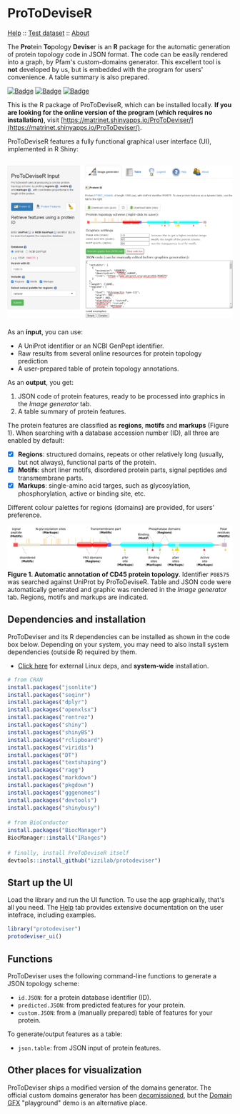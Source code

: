 # ProToDeviseR
[Help](./inst/webApp/www/help.md) :: [Test dataset](./inst/webApp/www/cd45/) :: [About](./inst/webApp/www/about.md)

The **Pro**tein **To**pology **Devise**r is an **R** package for the automatic generation of protein topology code in JSON format. The code can be easily rendered into a graph, by Pfam's custom-domains generator. This excellent tool is **not** developed by us, but is embedded with the program for users' convenience. A table summary is also prepared. 

[![Badge](https://img.shields.io/badge/ProtoDeViseR-@R_Shinyapps-blue)](https://matrinet.shinyapps.io/ProToDeviser/)
[![Badge](https://img.shields.io/badge/Manuscript-bioRxiv-red)](https://doi.org/10.1101/2024.06.04.597333)
[![Badge](https://img.shields.io/badge/Source-v_0.9.999-green)](https://github.com/Izzilab/protodeviser/releases/tag/0.9.999)

This is the R package of ProToDeviseR, which can be installed locally. **If you are looking for the online version of the program (which requires no installation)**, visit [https://matrinet.shinyapps.io/ProToDeviser/](https://matrinet.shinyapps.io/ProToDeviser/). 

ProToDeviseR features a fully functional graphical user interface (UI), implemented in R Shiny:  

![](./inst/webApp/www/screenshots/protodeviser.png)
---
As an **input**, you can use:
* A UniProt identifier or an NCBI GenPept identifier.
* Raw results from several online resources for protein topology prediction
* A user-prepared table of protein topology annotations.

As an **output**, you get:
1. JSON code of protein features, ready to be processed into graphics in the *Image generator* tab.
2. A table summary of protein features.  

The protein features are classified as **regions**, **motifs** and **markups** (Figure 1). When searching with a database accession number (ID), all three are enabled by default:
- [x] **Regions**: structured domains, repeats or other relatively long (usually, but not always), functional parts of the protein.
- [x] **Motifs**: short liner motifs, disordered protein parts, signal peptides and transmembrane parts.
- [x] **Markups**: single-amino acid targes, such as glycosylation, phosphorylation, active or binding site, etc.

Different colour palettes for regions (domains) are provided, for users' preference.

![](./inst/webApp/www/screenshots/cd45_annotated.svg)  
**Figure 1. Automatic annotation of CD45 protein topology**. Identifier `P08575` was searched against UniProt by ProToDeviseR. Table and JSON code were automatically generated and graphic was rendered in the *Image generator* tab. Regions, motifs and markups are indicated.

## Dependencies and installation
ProToDeviser and its R dependencies can be installed as shown in the code box below. Depending on your system, you may need to also install system dependencies (outside R) required by them.

* [Click here](./inst/webApp/www/deps.md) for external Linux deps, and **system-wide** installation.

```R
# from CRAN
install.packages("jsonlite")
install.packages("seqinr")
install.packages("dplyr")
install.packages("openxlsx")
install.packages("rentrez")
install.packages("shiny")
install.packages("shinyBS")
install.packages("rclipboard")
install.packages("viridis")
install.packages("DT")
install.packages("textshaping")
install.packages("ragg")
install.packages("markdown")
install.packages("pkgdown")
install.packages("gggenomes")
install.packages("devtools")
install.packages("shinybusy")

# from BioConductor
install.packages("BiocManager")
BiocManager::install("IRanges")

# finally, install ProToDeviseR itself
devtools::install_github("izzilab/protodeviser")
```

## Start up the UI
Load the library and run the UI function. To use the app graphically, that's all you need. The [Help](./inst/webApp/www/help.md) tab provides extensive documentation on the user intefrace, including examples.
```R
library("protodeviser")
protodeviser_ui()
```

## Functions
ProToDeviser uses the following command-line functions to generate a JSON topology scheme:
* `id.JSON`: for a protein database identifier (ID).
* `predicted.JSON`: from predicted features for your protein.
* `custom.JSON`: from a (manually prepared) table of features for your protein.

To generate/output features as a table:
* `json.table`: from JSON input of protein features.

## Other places for visualization
ProToDeviser ships a modified version of the domains generator. The official custom domains generator has been [decomissioned](https://xfam.wordpress.com/2022/08/04/pfam-website-decommission/), but the [Domain GFX](https://proteinswebteam.github.io/domain-gfx/) "playground" demo is an alternative place.

